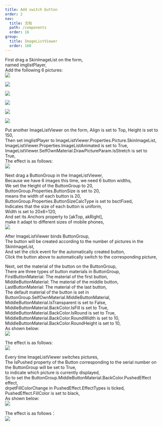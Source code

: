 ```yaml
---
title: Add switch button
order: 2
nav:
  title: 文档
  path: /components
  order: 16
group:
  title: ImageListViewer
  order: 160
---
```




First drag a SkinImageList on the form,  
named imglistPlayer,  
Add the following 6 pictures:  
![](http://www.orangeui.cn/orangeuiblog/OrangeUI/18.2.OrangeUI%E6%8E%A7%E4%BB%B6%E4%BD%BF%E7%94%A8%E8%AF%B4%E6%98%8E(%E5%9B%BE%E7%89%87%E5%88%97%E8%A1%A8%E6%9F%A5%E7%9C%8B%E6%8E%A7%E4%BB%B6ImageListViewer)(%E7%A4%BA%E4%BE%8B2%20%E7%BB%91%E5%AE%9AButtonGroup).files/image001.png)

![](http://www.orangeui.cn/orangeuiblog/OrangeUI/18.2.OrangeUI%E6%8E%A7%E4%BB%B6%E4%BD%BF%E7%94%A8%E8%AF%B4%E6%98%8E(%E5%9B%BE%E7%89%87%E5%88%97%E8%A1%A8%E6%9F%A5%E7%9C%8B%E6%8E%A7%E4%BB%B6ImageListViewer)(%E7%A4%BA%E4%BE%8B2%20%E7%BB%91%E5%AE%9AButtonGroup).files/image003.png)

![](http://www.orangeui.cn/orangeuiblog/OrangeUI/18.2.OrangeUI%E6%8E%A7%E4%BB%B6%E4%BD%BF%E7%94%A8%E8%AF%B4%E6%98%8E(%E5%9B%BE%E7%89%87%E5%88%97%E8%A1%A8%E6%9F%A5%E7%9C%8B%E6%8E%A7%E4%BB%B6ImageListViewer)(%E7%A4%BA%E4%BE%8B2%20%E7%BB%91%E5%AE%9AButtonGroup).files/image005.png)

![](http://www.orangeui.cn/orangeuiblog/OrangeUI/18.2.OrangeUI%E6%8E%A7%E4%BB%B6%E4%BD%BF%E7%94%A8%E8%AF%B4%E6%98%8E(%E5%9B%BE%E7%89%87%E5%88%97%E8%A1%A8%E6%9F%A5%E7%9C%8B%E6%8E%A7%E4%BB%B6ImageListViewer)(%E7%A4%BA%E4%BE%8B2%20%E7%BB%91%E5%AE%9AButtonGroup).files/image007.png)

![](http://www.orangeui.cn/orangeuiblog/OrangeUI/18.2.OrangeUI%E6%8E%A7%E4%BB%B6%E4%BD%BF%E7%94%A8%E8%AF%B4%E6%98%8E(%E5%9B%BE%E7%89%87%E5%88%97%E8%A1%A8%E6%9F%A5%E7%9C%8B%E6%8E%A7%E4%BB%B6ImageListViewer)(%E7%A4%BA%E4%BE%8B2%20%E7%BB%91%E5%AE%9AButtonGroup).files/image009.png)

![](http://www.orangeui.cn/orangeuiblog/OrangeUI/18.2.OrangeUI%E6%8E%A7%E4%BB%B6%E4%BD%BF%E7%94%A8%E8%AF%B4%E6%98%8E(%E5%9B%BE%E7%89%87%E5%88%97%E8%A1%A8%E6%9F%A5%E7%9C%8B%E6%8E%A7%E4%BB%B6ImageListViewer)(%E7%A4%BA%E4%BE%8B2%20%E7%BB%91%E5%AE%9AButtonGroup).files/image0011.png)


 
Put another ImageListViewer on the form, 
Align is set to Top, Height is set to 150,  
Then set imglistPlayer to ImageListViewer.Properties.Picture.SkinImageList,  
ImageListViewer.Properties.ImageListAnimated is set to True,  
ImageListViewer.SelfOwnMaterial.DrawPictureParam.IsStretch is set to True,  
The effect is as follows:  
![](http://www.orangeui.cn/orangeuiblog/OrangeUI/18.2.OrangeUI%E6%8E%A7%E4%BB%B6%E4%BD%BF%E7%94%A8%E8%AF%B4%E6%98%8E(%E5%9B%BE%E7%89%87%E5%88%97%E8%A1%A8%E6%9F%A5%E7%9C%8B%E6%8E%A7%E4%BB%B6ImageListViewer)(%E7%A4%BA%E4%BE%8B2%20%E7%BB%91%E5%AE%9AButtonGroup).files/image013.png)


Next drag a ButtonGroup in the ImageListViewer,  
Because we have 6 images this time, we need 6 button widths,  
We set the Height of the ButtonGroup to 20,  
ButtonGroup.Properties.ButtonSize is set to 20,  
means the width of each button is 20,  
ButtonGroup.Properties.ButtonSizeCalcType is set to bsctFixed,  
Indicates that the size of each button is uniform,  
Width is set to 20x6=120,  
And set its Anchors property to [akTop, akRight],  
make it adapt to different sizes of mobile phones,    
![](http://www.orangeui.cn/orangeuiblog/OrangeUI/18.2.OrangeUI%E6%8E%A7%E4%BB%B6%E4%BD%BF%E7%94%A8%E8%AF%B4%E6%98%8E(%E5%9B%BE%E7%89%87%E5%88%97%E8%A1%A8%E6%9F%A5%E7%9C%8B%E6%8E%A7%E4%BB%B6ImageListViewer)(%E7%A4%BA%E4%BE%8B2%20%E7%BB%91%E5%AE%9AButtonGroup).files/image015.png)

After ImageListViewer binds ButtonGroup,  
The button will be created according to the number of pictures in the SkinImageList,  
And set the click event for the automatically created button,  
Click the button above to automatically switch to the corresponding picture,  
 


Next, set the material of the button on the ButtonGroup,  
There are three types of button materials in ButtonGroup,  
FirstButtonMaterial: The material of the first button,  
MiddleButtonMaterial: The material of the middle button,  
LastButtonMaterial: The material of the last button,  
The default material of the button is set in ButtonGroup.SelfOwnMaterial.MiddleButtonMaterial,  
MiddleButtonMaterial.IsTransparent is set to False,  
MiddleButtonMaterial.BackColor.IsFill is set to True,  
MiddleButtonMaterial.BackColor.IsRound is set to True,  
MiddleButtonMaterial.BackColor.RoundWidth is set to 10,  
MiddleButtonMaterial.BackColor.RoundHeight is set to 10,  
As shown below:  
![](http://www.orangeui.cn/orangeuiblog/OrangeUI/18.2.OrangeUI%E6%8E%A7%E4%BB%B6%E4%BD%BF%E7%94%A8%E8%AF%B4%E6%98%8E(%E5%9B%BE%E7%89%87%E5%88%97%E8%A1%A8%E6%9F%A5%E7%9C%8B%E6%8E%A7%E4%BB%B6ImageListViewer)(%E7%A4%BA%E4%BE%8B2%20%E7%BB%91%E5%AE%9AButtonGroup).files/image017.png)


The effect is as follows:  
![](http://www.orangeui.cn/orangeuiblog/OrangeUI/18.2.OrangeUI%E6%8E%A7%E4%BB%B6%E4%BD%BF%E7%94%A8%E8%AF%B4%E6%98%8E(%E5%9B%BE%E7%89%87%E5%88%97%E8%A1%A8%E6%9F%A5%E7%9C%8B%E6%8E%A7%E4%BB%B6ImageListViewer)(%E7%A4%BA%E4%BE%8B2%20%E7%BB%91%E5%AE%9AButtonGroup).files/image019.png)


Every time ImageListViewer switches pictures,  
The IsPushed property of the Button corresponding to the serial number on the ButtonGroup will be set to True,  
to indicate which picture is currently displayed,  
So to set the ButtonGroup.MiddleButtonMaterial.BackColor.PushedEffect effect,  
drpetFillColorChange in PushedEffect.EffectTypes is ticked,  
PushedEffect.FillColor is set to black,  
As shown below:  
![](http://www.orangeui.cn/orangeuiblog/OrangeUI/18.2.OrangeUI%E6%8E%A7%E4%BB%B6%E4%BD%BF%E7%94%A8%E8%AF%B4%E6%98%8E(%E5%9B%BE%E7%89%87%E5%88%97%E8%A1%A8%E6%9F%A5%E7%9C%8B%E6%8E%A7%E4%BB%B6ImageListViewer)(%E7%A4%BA%E4%BE%8B2%20%E7%BB%91%E5%AE%9AButtonGroup).files/image021.png)


The effect is as follows：  
![](http://www.orangeui.cn/orangeuiblog/OrangeUI/18.2.OrangeUI%E6%8E%A7%E4%BB%B6%E4%BD%BF%E7%94%A8%E8%AF%B4%E6%98%8E(%E5%9B%BE%E7%89%87%E5%88%97%E8%A1%A8%E6%9F%A5%E7%9C%8B%E6%8E%A7%E4%BB%B6ImageListViewer)(%E7%A4%BA%E4%BE%8B2%20%E7%BB%91%E5%AE%9AButtonGroup).files/image023.png)





